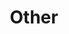---
title: Other
layout: new_coll-category
permalink: /ctf/other/
collection: ctf
taxonomy: other
entries_layout: grid
---